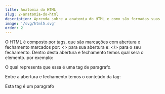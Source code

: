 ```yaml
---
title: Anatomia do HTML
slug: 2-anatomia-do-html
description: Aprenda sobre a anatomia do HTML e como são formadas suas Tags.
image: '/svg/html5.svg'
order: 2
---
```


O HTML é composto por tags, que são marcações com abertura e fechamento marcados por: <> para sua abertura e: </> para o seu fechamento. Dentro desta abertura e fechamento temos qual sera o elemento. por exemplo: 
  <p></p>
O qual representa que essa é uma tag de paragrafo. 

Entre a abertura e fechamento temos o conteúdo da tag:
  <p>Esta tag é um paragrafo </p>
